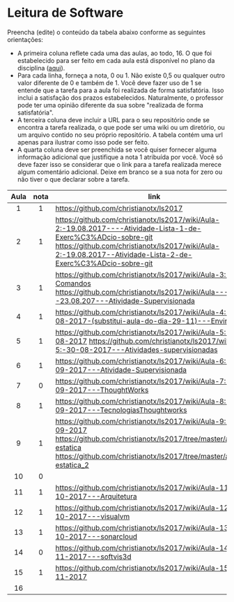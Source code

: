 # Leitura de Software 
Preencha (edite) o conteúdo da tabela abaixo conforme as seguintes orientações:
- A primeira coluna reflete cada uma das aulas, ao todo, 16. O que foi estabelecido para ser feito em cada aula está disponível no plano da disciplina ([aqui](https://docs.google.com/document/d/16-8p7NiB4MzGEB3JXCTUpW3UNgJbvOOGqh-MO5xyRkg/edit)).
- Para cada linha, forneça a nota, 0 ou 1. Não existe 0,5 ou qualquer outro valor diferente de 0 e também de 1. Você deve fazer uso de 1 se entende que a tarefa para a aula foi realizada de forma satisfatória. Isso inclui a satisfação dos prazos estabelecidos. Naturalmente, o professor pode ter uma opinião diferente da sua sobre "realizada de forma satisfatória". 
- A terceira coluna deve incluir a URL para o seu repositório onde se encontra a tarefa realizada, o que pode ser uma wiki ou um diretório, ou um arquivo contido no seu próprio repositório. A tabela contém uma url apenas para ilustrar como isso pode ser feito.
- A quarta coluna deve ser preenchida se você quiser fornecer alguma informação adicional que justifique a nota 1 atribuída por você. Você só deve fazer isso se considerar que o link para a tarefa realizada merece algum comentário adicional. Deixe em branco se a sua nota for zero ou não tiver o que declarar sobre a tarefa.

| Aula  | nota | link | comentário  |
|:-:|:-:|---|:-:|
| 1  | 1 | https://github.com/christianotx/ls2017  |   |
| 2  | 1 | https://github.com/christianotx/ls2017/wiki/Aula-2:-19.08.2017----Atividade-Lista-1-de-Exerc%C3%ADcio-sobre-git https://github.com/christianotx/ls2017/wiki/Aula-2:-19.08.2017--Atividade-Lista-2-de-Exerc%C3%ADcio-sobre-git |   |
| 3  | 1 | https://github.com/christianotx/ls2017/wiki/Aula-3:-Comandos   https://github.com/christianotx/ls2017/wiki/Aula---3:--23.08.207---Atividade-Supervisionada  |   |
| 4  | 1 | https://github.com/christianotx/ls2017/wiki/Aula-4:-26-08-2017-(substitui-aula-do-dia-29-11)---Environment |   |
| 5  | 1 | https://github.com/christianotx/ls2017/wiki/Aula-5:-30-08-2017   https://github.com/christianotx/ls2017/wiki/Aula-5:-30-08-2017---Atividades-supervisionadas  |   |
| 6  | 1 | https://github.com/christianotx/ls2017/wiki/Aula-6:-06-09-2017---Atividade-Supervisionada  |   |
| 7  | 0 | https://github.com/christianotx/ls2017/wiki/Aula-7:-13-09-2017---ThoughtWorks  |   |
| 8  | 1 | https://github.com/christianotx/ls2017/wiki/Aula-8:-20-09-2017---TecnologiasThoughtworks  |   |
| 9  | 1 | https://github.com/christianotx/ls2017/wiki/Aula-9:-27-09-2017   https://github.com/christianotx/ls2017/tree/master/analise-estatica   https://github.com/christianotx/ls2017/tree/master/analise-estatica_2  |   |
| 10 | 0 |   |   |
| 11 | 1 | https://github.com/christianotx/ls2017/wiki/Aula-11:-11-10-2017---Arquitetura   |   |
| 12 | 1 | https://github.com/christianotx/ls2017/wiki/Aula-12:-18-10-2017---visualvm  |   |
| 13 | 1 | https://github.com/christianotx/ls2017/wiki/Aula-13:-25-10-2017---sonarcloud  |   |
| 14 | 0 | https://github.com/christianotx/ls2017/wiki/Aula-14:-01-11-2017---softvis3d  |   |
| 15 | 1 | https://github.com/christianotx/ls2017/wiki/Aula-15:-08-11-2017  |   |
| 16 |   |   |   |
